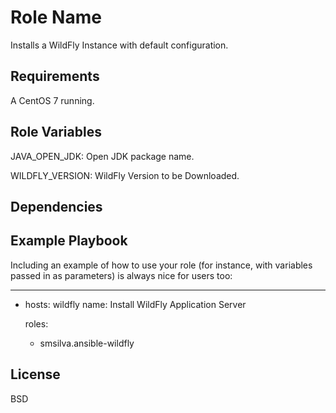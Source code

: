 Role Name
=========

Installs a WildFly Instance with default configuration.

Requirements
------------

A CentOS 7 running.

Role Variables
--------------

JAVA_OPEN_JDK: Open JDK package name.

WILDFLY_VERSION: WildFly Version to be Downloaded.

Dependencies
------------

Example Playbook
----------------

Including an example of how to use your role (for instance, with variables passed in as parameters) is always nice for users too:

---
- hosts: wildfly
  name: Install WildFly Application Server

  roles:
    - smsilva.ansible-wildfly

License
-------

BSD

